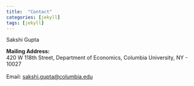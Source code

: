 ```yaml
---
title:  "Contact"
categories: [jekyll]
tags: [jekyll]
---
```

Sakshi Gupta

<strong>Mailing Address:</strong><br/> 420 W 118th Street, Department of Economics, Columbia University, NY - 10027  
<br/>
Email: <a href="Email:sakshi.gupta@columbia.edu">sakshi.gupta@columbia.edu</a>   
